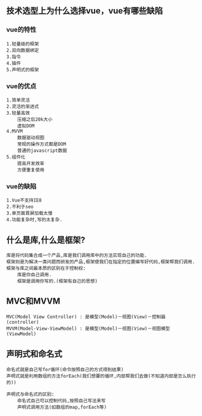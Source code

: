 ## 技术选型上为什么选择vue，vue有哪些缺陷
### vue的特性
```
1.轻量级的框架
2.双向数据绑定
3.指令
4.插件
5.声明式的框架
```

### vue的优点
```
1.简单灵活
2.灵活的渐进式
3.轻量高效
	压缩之后20k大小
	虚拟DOM
4.MVVM
	数据驱动视图
	常规的操作方式都是DOM
	普通的javascript数据
5.组件化
	提高开发效率
	方便重复使用
```
### vue的缺陷
```
1.Vue不支持IE8
2.不利于seo
3.单页面首屏加载太慢
4.功能复杂时,写的太复杂.
```

## 什么是库,什么是框架?
```
库是将代码集合成一个产品,库是我们调用库中的方法实现自己的功能.
框架则是为解决一类问题而研发的产品,框架使我们在指定的位置编写好代码,框架帮我们调用.
框架与库之间最本质的区别在于控制权:
	库是你自己调用.
	框架是调用你写的.(框架有自己的思想)
```


## MVC和MVVM
```
MVC(Model View Controller) : 是模型(Model)－视图(View)－控制器(controller)
MVVM(Model-View-ViewModel) : 是模型(Model)－视图(View)－视图模型(ViewModel)

```


## 声明式和命名式
```
命名式就是自己写for循环(命令按照自己的方式得到结果)
声明式就是利用数组的方法forEach(我们想要的循环,内部帮我们去做(不知道内部是怎么执行的))

声明式与命名式的区别:
	命名式自己可以控制代码,按照自己写法来写
	声明式调用方法(如数组的map,forEach等)
```




























